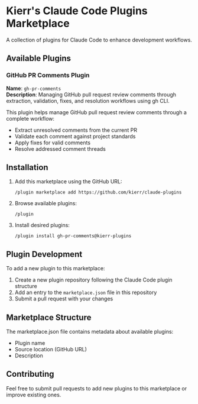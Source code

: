 # Kierr's Claude Code Plugins Marketplace

A collection of plugins for Claude Code to enhance development workflows.

## Available Plugins

### GitHub PR Comments Plugin
**Name**: `gh-pr-comments`  
**Description**: Managing GitHub pull request review comments through extraction, validation, fixes, and resolution workflows using gh CLI.

This plugin helps manage GitHub pull request review comments through a complete workflow:
- Extract unresolved comments from the current PR
- Validate each comment against project standards
- Apply fixes for valid comments
- Resolve addressed comment threads

## Installation

1. Add this marketplace using the GitHub URL:
   ```
   /plugin marketplace add https://github.com/kierr/claude-plugins
   ```

2. Browse available plugins:
   ```
   /plugin
   ```

3. Install desired plugins:
   ```
   /plugin install gh-pr-comments@kierr-plugins
   ```

## Plugin Development

To add a new plugin to this marketplace:

1. Create a new plugin repository following the Claude Code plugin structure
2. Add an entry to the `marketplace.json` file in this repository
3. Submit a pull request with your changes

## Marketplace Structure

The marketplace.json file contains metadata about available plugins:
- Plugin name
- Source location (GitHub URL)
- Description

## Contributing

Feel free to submit pull requests to add new plugins to this marketplace or improve existing ones.
